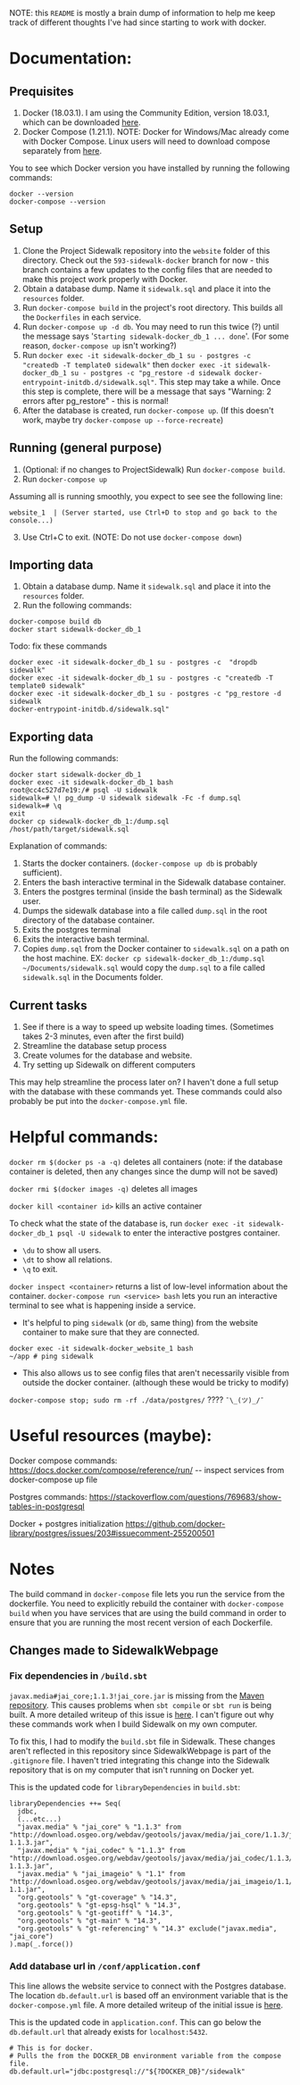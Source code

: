 NOTE: this `README` is mostly a brain dump of information to help me keep track of different thoughts I've had since starting to work with docker.

# Documentation:
## Prequisites
1. Docker (18.03.1). I am using the Community Edition, version 18.03.1, which can be downloaded [here](https://store.docker.com/search?type=edition&offering=community).
2. Docker Compose (1.21.1). NOTE: Docker for Windows/Mac already come with Docker Compose. Linux users will need to download compose separately from [here]( https://docs.docker.com/compose/install/).

You to see which Docker version you have installed by running the following commands:
```
docker --version
docker-compose --version
```

## Setup
1. Clone the Project Sidewalk repository into the `website` folder of this directory. Check out the `593-sidewalk-docker` branch for now - this branch contains a few updates to the config files that are needed to make this project work properly with Docker.
2. Obtain a database dump. Name it `sidewalk.sql` and place it into the `resources` folder.
3. Run `docker-compose build` in the project's root directory. This builds all the `Dockerfiles` in each service.
4. Run `docker-compose up -d db`. You may need to run this twice (?) until the message says '`Starting sidewalk-docker_db_1 ... done`'. (For some reason, `docker-compose up` isn't working?)
5. Run `docker exec -it sidewalk-docker_db_1 su - postgres -c "createdb -T template0 sidewalk"` then `docker exec -it sidewalk-docker_db_1 su - postgres -c "pg_restore -d sidewalk docker-entrypoint-initdb.d/sidewalk.sql"`. This step may take a while. Once this step is complete, there will be a message that says "Warning: 2 errors after pg_restore" - this is normal!
6. After the database is created, run `docker-compose up`. (If this doesn't work, maybe try `docker-compose up --force-recreate`)

## Running (general purpose)
1. (Optional: if no changes to ProjectSidewalk) Run `docker-compose build`.
2. Run `docker-compose up`

Assuming all is running smoothly, you expect to see see the following line: 
```
website_1  | (Server started, use Ctrl+D to stop and go back to the console...)
```

3. Use Ctrl+C to exit. (NOTE: Do not use `docker-compose down`)

## Importing data
1. Obtain a database dump. Name it `sidewalk.sql` and place it into the `resources` folder.
2. Run the following commands:

```
docker-compose build db
docker start sidewalk-docker_db_1
```

Todo: fix these commands
```
docker exec -it sidewalk-docker_db_1 su - postgres -c  "dropdb sidewalk"
docker exec -it sidewalk-docker_db_1 su - postgres -c "createdb -T template0 sidewalk"
docker exec -it sidewalk-docker_db_1 su - postgres -c "pg_restore -d sidewalk 
docker-entrypoint-initdb.d/sidewalk.sql"
```

## Exporting data
Run the following commands:
```
docker start sidewalk-docker_db_1
docker exec -it sidewalk-docker_db_1 bash
root@cc4c527d7e19:/# psql -U sidewalk
sidewalk=# \! pg_dump -U sidewalk sidewalk -Fc -f dump.sql
sidewalk=# \q
exit
docker cp sidewalk-docker_db_1:/dump.sql /host/path/target/sidewalk.sql
```

Explanation of commands:
1. Starts the docker containers. (`docker-compose up db` is probably sufficient).
2. Enters the bash interactive terminal in the Sidewalk database container. 
3. Enters the postgres terminal (inside the bash terminal) as the Sidewalk user. 
4. Dumps the sidewalk database into a file called `dump.sql` in the root directory of the database container.  
5. Exits the postgres terminal
6. Exits the interactive bash terminal.
7. Copies `dump.sql` from the Docker container to `sidewalk.sql` on a path on the host machine. EX: `docker cp sidewalk-docker_db_1:/dump.sql ~/Documents/sidewalk.sql` would copy the `dump.sql` to a file called `sidewalk.sql` in the Documents folder.

## Current tasks
1. See if there is a way to speed up website loading times. (Sometimes takes 2-3 minutes, even after the first build)
2. Streamline the database setup process
3. Create volumes for the database and website.
4. Try setting up Sidewalk on different computers

This may help streamline the process later on? I haven't done a full setup with the database with these commands yet.
These commands could also probably be put into the `docker-compose.yml` file.

# Helpful commands:
`docker rm $(docker ps -a -q)` deletes all containers (note: if the database container is deleted, then any changes since the dump will not be saved)

`docker rmi $(docker images -q)` deletes all images

`docker kill <container id>` kills an active container


To check what the state of the database is, run `docker exec -it sidewalk-docker_db_1 psql -U sidewalk` to enter the interactive postgres container.
- `\du` to show all users.
- `\dt` to show all relations.
- `\q` to exit. 

`docker inspect <container>` returns a list of low-level information about the container.
`docker-compose run <service> bash` lets you run an interactive terminal to see what is happening inside a service. 
- It's helpful to ping `sidewalk` (or `db`, same thing) from the website container to make sure that they are connected.
```
docker exec -it sidewalk-docker_website_1 bash
~/app # ping sidewalk
```
- This also allows us to see config files that aren't necessarily visible from outside the docker container. (although these would be tricky to modify)

`docker-compose stop; sudo rm -rf ./data/postgres/` ????  `¯\_(ツ)_/¯`


# Useful resources (maybe):
Docker compose commands:
https://docs.docker.com/compose/reference/run/ -- inspect services from docker-compose up file

Postgres commands: 
https://stackoverflow.com/questions/769683/show-tables-in-postgresql

Docker + postgres initialization
https://github.com/docker-library/postgres/issues/203#issuecomment-255200501

# Notes
The build command in `docker-compose` file lets you run the service from the dockerfile. You need to explicitly rebuild the container with `docker-compose build` when you have services that are using the build command in order to ensure that you are running the most recent version of each Dockerfile.

## Changes made to SidewalkWebpage
### Fix dependencies in `/build.sbt`
`javax.media#jai_core;1.1.3!jai_core.jar` is missing from the [Maven repository](http://repo1.maven.org/maven2/javax/media/jai_core/1.1.3/). This causes problems when `sbt compile` or `sbt run` is being built. A more detailed writeup of this issue is [here](https://github.com/aileenzeng/sidewalk-docker/issues/5). I can't figure out why these commands work when I build Sidewalk on my own computer. 

To fix this, I had to modify the `build.sbt` file in Sidewalk. These changes aren't reflected in this repository since SidewalkWebpage is part of the `.gitignore` file. I haven't tried integrating this change into the Sidewalk repository that is on my computer that isn't running on Docker yet.

This is the updated code for `libraryDependencies` in `build.sbt`:
```
libraryDependencies ++= Seq(
  jdbc,
  (...etc...)
  "javax.media" % "jai_core" % "1.1.3" from "http://download.osgeo.org/webdav/geotools/javax/media/jai_core/1.1.3/jai_core-1.1.3.jar",
  "javax.media" % "jai_codec" % "1.1.3" from "http://download.osgeo.org/webdav/geotools/javax/media/jai_codec/1.1.3/jai_codec-1.1.3.jar",
  "javax.media" % "jai_imageio" % "1.1" from "http://download.osgeo.org/webdav/geotools/javax/media/jai_imageio/1.1/jai_imageio-1.1.jar",
  "org.geotools" % "gt-coverage" % "14.3",
  "org.geotools" % "gt-epsg-hsql" % "14.3",
  "org.geotools" % "gt-geotiff" % "14.3",
  "org.geotools" % "gt-main" % "14.3",
  "org.geotools" % "gt-referencing" % "14.3" exclude("javax.media", "jai_core")
).map(_.force())
```

### Add database url in `/conf/application.conf`
This line allows the website service to connect with the Postgres database. The location `db.default.url` is based off an environment variable that is the `docker-compose.yml` file. A more detailed writeup of the initial issue is [here](https://github.com/aileenzeng/sidewalk-docker/issues/8). 

This is the updated code in `application.conf`. This can go below the `db.default.url` that already exists for `localhost:5432`. 

```
# This is for docker.
# Pulls the from the DOCKER_DB environment variable from the compose file.
db.default.url="jdbc:postgresql://"${?DOCKER_DB}"/sidewalk"
```
